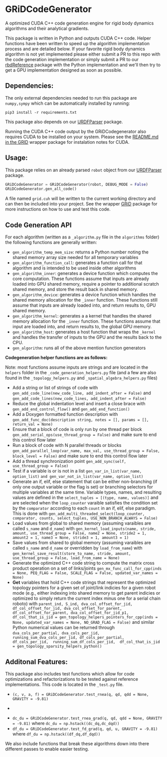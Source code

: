 # GRiDCodeGenerator

A optimized CUDA C++ code generation engine for rigid body dynamics algorithms and their analytical gradients.

This package is written in Python and outputs CUDA C++ code. Helper functions have been written to speed up the algorithm implementation process and are detailed below. If your favorite rigid body dynamics algorithm is not yet implemented please either submit a PR to this repo with the code generation implementation or simply submit a PR to our [rbdReference](https://github.com/robot-acceleration/rbdReference) package with the Python implementation and we'll then try to get a GPU implementation designed as soon as possible.

## Dependencies:
The only external dependencies needed to run this package are ```numpy,sympy``` which can be automatically installed by running:
```shell
pip3 install -r requirements.txt
```
This package also depends on our [URDFParser](https://github.com/robot-acceleration/URDFParser) package.

Running the CUDA C++ code output by the GRiDCodegenerator also requires CUDA to be installed on your system. Please see the [README.md in the GRID](https://github.com/robot-acceleration/GRiD) wrapper package for instalation notes for CUDA.

## Usage:
This package relies on an already parsed ```robot``` object from our [URDFParser](https://github.com/robot-acceleration/URDFParser) package.
```python
GRiDCodeGenerator = GRiDCodeGenerator(robot, DEBUG_MODE = False)
GRiDCodeGenerator.gen_all_code()
```
A file named ```grid.cuh``` will be written to the current working directory and can then be included into your project. See the wrapper [GRiD](https://github.com/robot-acceleration/GRiD) package for more instructions on how to use and test this code.

## Code Generation API

For each algorithm (written as a ```_algorithm.py``` file in the ```algorithms``` folder) the following functions are generally written:
+ ```gen_algorithm_temp_mem_size```: returns a Python number noting the shared memory array size needed for all temporary variables
+ ```gen_algorithm_function_call```: generates a function call for that algorithm and is intended to be used inside other algorithms
+ ```gen_algorithm_inner```: generates a device function which computes the core computation. These functions assume that inputs are already loaded into GPU shared memory, require a pointer to additional scratch shared memory, and store the result back in shared memory.
+ ```gen_algorithm_device```: generates a device function which handles the shared memory allocation for the ```_inner``` function. These functions still assume that inputs are already loaded into, and return results to, GPU shared memory.
+ ```gen_algorithm_kernel```: generates a a kernel that handles the shared memory allocation for the ```_inner```  function. These functions assume that input are loaded into, and return results to, the global GPU memory.
+ ```gen_algorithm_host```: generates a host function that wraps the ```_kernel``` and handles the transfer of inputs to the GPU and the results back to the CPU.
+ ```gen_algorithm```: runs all of the above mention function generators


**Codegeneration helper functions are as follows:**

Note: most functions assume inputs are strings and are located in the ```helpers``` folder in the ```_code_generation_helpers.py``` file (and a few are also found in the ```_topology_helpers.py``` and ```_spatial_algebra_helpers.py``` files)

+ Add a string or list of strings of code with ```gen_add_code_line(new_code_line, add_indent_after = False)``` and ```gen_add_code_lines(new_code_lines, add_indent_after = False)```
+ Reduce the global indentation level and insert a close brace with ```gen_add_end_control_flow()``` and ```gen_add_end_function()```
+ Add a Doxygen formatted function description with ```gen_add_func_doc(description string, notes = [], params = [], return_val = None)```
+ Ensure that a block of code is only run by one thread per block ```gen_add_serial_ops(use_thread_group = False)``` and make sure to end this control flow later
+ Run a block of code with N parallel threads or blocks ```gen_add_parallel_loop(var_name, max_val, use_thread_group = False, block_level = False)``` and make sure to end this control flow later
+ Add a thread synchronization point ```gen_add_sync(self, use_thread_group = False)```
+ Test if a variable is or is not in a list ```gen_var_in_list(var_name, option_list)``` ```and gen_var_not_in_list(var_name, option_list)```
+ Generate an if, elif, else statement that can be either non-branching (if only one output variable or the flag is set) or branching selectors for multiple variables at the same time. Variable types, names, and resulting values are defined in the ```select_tuples = [(type, name, values)]``` and are selected when the ```loop_counter``` varaible satisfies the condition set by the ```comparator``` according to each ```count``` in an if, elif, else paradigm. This is done with ```gen_add_multi_threaded_select(loop_counter, comparator, counts, select_tuples, USE_NON_BRANCH_ALWAYS = False)```
+ Load values from global to shared memory (assuming varaibles are called ```s_name``` and ```d_name```) with ```gen_kernel_load_inputs(name, stride, amount, use_thread_group = False, name2 = None, stride2 = 1, amount2 = 1, name3 = None, stride3 = 1, amount3 = 1)```
+ Save values from shared to global memory (assuming varaibles are called ```s_name``` and ```d_name``` or overridden by ```load_from_name```) with ```gen_kernel_save_result(store_to_name, stride, amount, use_thread_group = False, load_from_name = None)```
+ Generate the optimized C++ code string to compute the matrix cross product operation on a set of links/joints ```gen_mx_func_call_for_cpp(inds = None, PEQ_FLAG = False, SCALE_FLAG = False, updated_var_names = None)```
+ **Get** variables that hold C++ code strings that represent the optimized topology pointers for a given set of joint/link indicies for a given robot mode (e.g., either indexing into shared memory to get parent indicies or optimized to simply return the current index minus one for a serial chain roboto) with ```parent_ind, S_ind, dva_col_offset_for_jid, df_col_offset_for_jid, dva_col_offset_for_parent, df_col_offset_for_parent, dva_col_offset_for_jid_p1, df_col_that_is_jid = gen_topology_helpers_pointers_for_cpp(inds = None, updated_var_names = None, NO_GRAD_FLAG = False)``` and similar Python numerical values can be returned through ```dva_cols_per_partial, dva_cols_per_jid, running_sum_dva_cols_per_jid, df_cols_per_partial,  df_cols_per_jid,  running_sum_df_cols_per_jid,  df_col_that_is_jid = gen_topology_sparsity_helpers_python()```


## Additonal Features:
This package also includes test functions which allow for code optimizations and refactorizations to be tested against reference implementations. This code is located in the ```_test.py``` file.
+ ```(c, v, a, f) = GRiDCodeGenerator.test_rnea(q, qd, qdd = None, GRAVITY = -9.81)```
+ ```Minv = GRiDCodeGenerator.test_minv(q, densify_Minv = False)
+ ```dc_du = GRiDCodeGenerator.test_rnea_grad(q, qd, qdd = None, GRAVITY = -9.81)``` where ```dc_du = np.hstack((dc_dq,dc_dqd))```
+ ```df_du = GRiDCodeGenerator.test_fd_grad(q, qd, u, GRAVITY = -9.81)``` where ```df_du = np.hstack((df_dq,df_dqd))```

We also include functions that break these algorithms down into there different passes to enable easier testing.